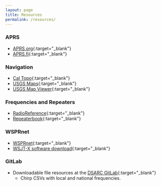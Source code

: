 ```yaml
---
layout: page
title: Resources
permalink: /resources/
---
```


### APRS
+ [APRS.org](http://aprs.org){:target="_blank"}
+ [APRS.fi](https://aprs.fi){:target="_blank"}

### Navigation
+ [Cal Topo](http://caltopo.com){:target="_blank"}
+ [USGS Maps](https://nationalmap.gov/){:target="_blank"}
+ [USGS Map Viewer](https://viewer.nationalmap.gov/basic/){:target="_blank"}

### Frequencies and Repeaters  
+ [RadioReference](http://www.radioreference.com/){:target="_blank"}
+ [Repeaterbook](https://www.repeaterbook.com/index.php){:target="_blank"}

### WSPRnet  
+ [WSPRnet](http://wsprnet.org/drupal/){:target="_blank"}
+ [WSJT-X software download](http://physics.princeton.edu/pulsar/K1JT/wspr.html){:target="_blank"}

### GitLab
+ Downloadable file resources at the [DSARC GitLab](https://gitlab.com/dsarc){:target="_blank"}
    + Chirp CSVs with local and national frequencies.
